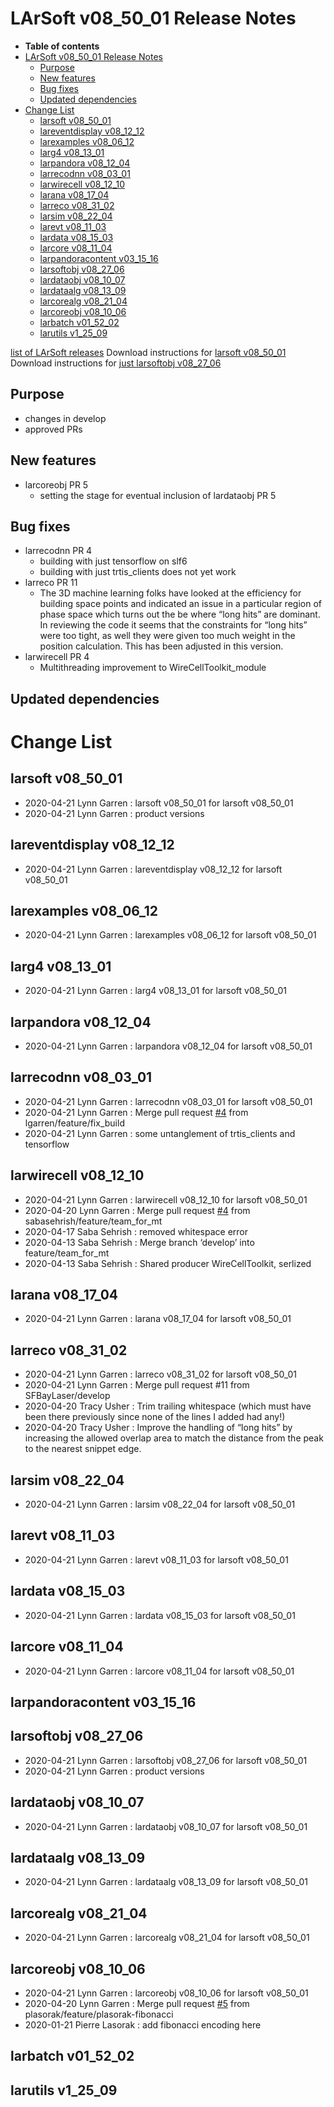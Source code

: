 LArSoft v08_50_01 Release Notes
======================================================================

-   **Table of contents**
-   [LArSoft v08_50_01 Release Notes](#LArSoft-v08_50_01-Release-Notes)
    -   [Purpose](#Purpose)
    -   [New features](#New-features)
    -   [Bug fixes](#Bug-fixes)
    -   [Updated dependencies](#Updated-dependencies)
-   [Change List](#Change-List)
    -   [larsoft v08_50_01](#larsoft-v08_50_01)
    -   [lareventdisplay v08_12_12](#lareventdisplay-v08_12_12)
    -   [larexamples v08_06_12](#larexamples-v08_06_12)
    -   [larg4 v08_13_01](#larg4-v08_13_01)
    -   [larpandora v08_12_04](#larpandora-v08_12_04)
    -   [larrecodnn v08_03_01](#larrecodnn-v08_03_01)
    -   [larwirecell v08_12_10](#larwirecell-v08_12_10)
    -   [larana v08_17_04](#larana-v08_17_04)
    -   [larreco v08_31_02](#larreco-v08_31_02)
    -   [larsim v08_22_04](#larsim-v08_22_04)
    -   [larevt v08_11_03](#larevt-v08_11_03)
    -   [lardata v08_15_03](#lardata-v08_15_03)
    -   [larcore v08_11_04](#larcore-v08_11_04)
    -   [larpandoracontent v03_15_16](#larpandoracontent-v03_15_16)
    -   [larsoftobj v08_27_06](#larsoftobj-v08_27_06)
    -   [lardataobj v08_10_07](#lardataobj-v08_10_07)
    -   [lardataalg v08_13_09](#lardataalg-v08_13_09)
    -   [larcorealg v08_21_04](#larcorealg-v08_21_04)
    -   [larcoreobj v08_10_06](#larcoreobj-v08_10_06)
    -   [larbatch v01_52_02](#larbatch-v01_52_02)
    -   [larutils v1_25_09](#larutils-v1_25_09)

[list of LArSoft releases](LArSoft_release_list)
Download instructions for [larsoft v08_50_01](http://scisoft.fnal.gov/scisoft/bundles/larsoft/v08_50_01/larsoft-v08_50_01.html)
Download instructions for [just larsoftobj v08_27_06](http://scisoft.fnal.gov/scisoft/bundles/larsoftobj/v08_27_06/larsoftobj-v08_27_06.html)

Purpose
--------------------

-   changes in develop
-   approved PRs

New features
------------------------------

-   larcoreobj PR 5
    -   setting the stage for eventual inclusion of lardataobj PR 5

Bug fixes
------------------------

-   larrecodnn PR 4
    -   building with just tensorflow on slf6
    -   building with just trtis_clients does not yet work
-   larreco PR 11
    -   The 3D machine learning folks have looked at the efficiency for building space points and indicated an issue in a particular region of phase space which turns out the be where “long hits” are dominant. In reviewing the code it seems that the constraints for “long hits” were too tight, as well they were given too much weight in the position calculation. This has been adjusted in this version.
-   larwirecell PR 4
    -   Multithreading improvement to WireCellToolkit_module

Updated dependencies
----------------------------------------------

Change List
============================

larsoft v08_50_01
------------------------------------------

-   2020-04-21 Lynn Garren : larsoft v08_50_01 for larsoft v08_50_01
-   2020-04-21 Lynn Garren : product versions

lareventdisplay v08_12_12
----------------------------------------------------------

-   2020-04-21 Lynn Garren : lareventdisplay v08_12_12 for larsoft v08_50_01

larexamples v08_06_12
--------------------------------------------------

-   2020-04-21 Lynn Garren : larexamples v08_06_12 for larsoft v08_50_01

larg4 v08_13_01
--------------------------------------

-   2020-04-21 Lynn Garren : larg4 v08_13_01 for larsoft v08_50_01

larpandora v08_12_04
------------------------------------------------

-   2020-04-21 Lynn Garren : larpandora v08_12_04 for larsoft v08_50_01

larrecodnn v08_03_01
------------------------------------------------

-   2020-04-21 Lynn Garren : larrecodnn v08_03_01 for larsoft v08_50_01
-   2020-04-21 Lynn Garren : Merge pull request [\#4](/redmine/issues/4 "Feature: Postgres database  (Closed)") from lgarren/feature/fix_build
-   2020-04-21 Lynn Garren : some untanglement of trtis_clients and tensorflow

larwirecell v08_12_10
--------------------------------------------------

-   2020-04-21 Lynn Garren : larwirecell v08_12_10 for larsoft v08_50_01
-   2020-04-20 Lynn Garren : Merge pull request [\#4](/redmine/issues/4 "Feature: Postgres database  (Closed)") from sabasehrish/feature/team_for_mt
-   2020-04-17 Saba Sehrish : removed whitespace error
-   2020-04-13 Saba Sehrish : Merge branch ‘develop’ into feature/team_for_mt
-   2020-04-13 Saba Sehrish : Shared producer WireCellToolkit, serlized

larana v08_17_04
----------------------------------------

-   2020-04-21 Lynn Garren : larana v08_17_04 for larsoft v08_50_01

larreco v08_31_02
------------------------------------------

-   2020-04-21 Lynn Garren : larreco v08_31_02 for larsoft v08_50_01
-   2020-04-21 Lynn Garren : Merge pull request \#11 from SFBayLaser/develop
-   2020-04-20 Tracy Usher : Trim trailing whitespace (which must have been there previously since none of the lines I added had any!)
-   2020-04-20 Tracy Usher : Improve the handling of “long hits” by increasing the allowed overlap area to match the distance from the peak to the nearest snippet edge.

larsim v08_22_04
----------------------------------------

-   2020-04-21 Lynn Garren : larsim v08_22_04 for larsoft v08_50_01

larevt v08_11_03
----------------------------------------

-   2020-04-21 Lynn Garren : larevt v08_11_03 for larsoft v08_50_01

lardata v08_15_03
------------------------------------------

-   2020-04-21 Lynn Garren : lardata v08_15_03 for larsoft v08_50_01

larcore v08_11_04
------------------------------------------

-   2020-04-21 Lynn Garren : larcore v08_11_04 for larsoft v08_50_01

larpandoracontent v03_15_16
--------------------------------------------------------------

larsoftobj v08_27_06
------------------------------------------------

-   2020-04-21 Lynn Garren : larsoftobj v08_27_06 for larsoft v08_50_01
-   2020-04-21 Lynn Garren : product versions

lardataobj v08_10_07
------------------------------------------------

-   2020-04-21 Lynn Garren : lardataobj v08_10_07 for larsoft v08_50_01

lardataalg v08_13_09
------------------------------------------------

-   2020-04-21 Lynn Garren : lardataalg v08_13_09 for larsoft v08_50_01

larcorealg v08_21_04
------------------------------------------------

-   2020-04-21 Lynn Garren : larcorealg v08_21_04 for larsoft v08_50_01

larcoreobj v08_10_06
------------------------------------------------

-   2020-04-21 Lynn Garren : larcoreobj v08_10_06 for larsoft v08_50_01
-   2020-04-20 Lynn Garren : Merge pull request [\#5](/redmine/issues/5 "Feature: NIMROD extended to Accelerator Division (New)") from plasorak/feature/plasorak-fibonacci
-   2020-01-21 Pierre Lasorak : add fibonacci encoding here

larbatch v01_52_02
--------------------------------------------

larutils v1_25_09
------------------------------------------

